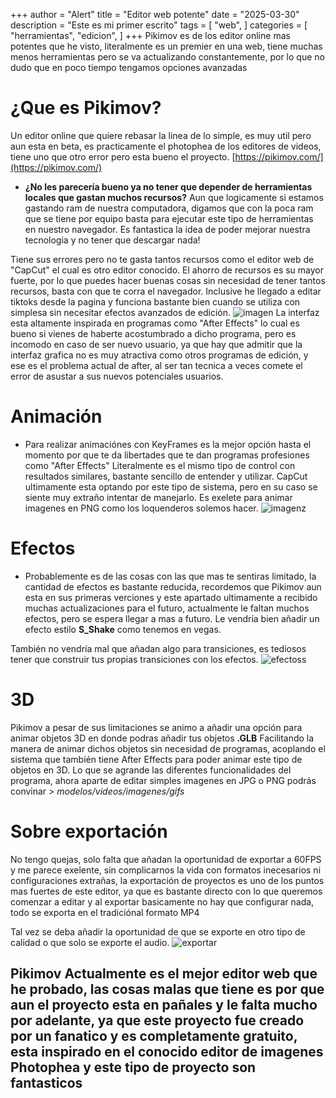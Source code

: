 +++
author = "Alert"
title = "Editor web potente"
date = "2025-03-30"
description = "Este es mi primer escrito"
tags = [
    "web",
]
categories = [
    "herramientas",
    "edicion",
]
+++
Pikimov es de los editor online mas potentes que he visto, literalmente es un premier en una web, tiene muchas menos herramientas pero se va actualizando constantemente, por lo que no dudo que en poco tiempo tengamos opciones avanzadas
<!--more-->
# ¿Que es Pikimov?
Un editor online que quiere rebasar la linea de lo simple, es muy util pero aun esta en beta, es practicamente el photophea de los editores de videos, tiene uno que otro error pero esta bueno el proyecto.
[https://pikimov.com/](https://pikimov.com/)

* **¿No les parecería bueno ya no tener que depender de herramientas locales que gastan muchos recursos?** Aun que logicamente si estamos gastando ram de nuestra computadora, digamos que con la poca ram que se tiene por equipo basta para ejecutar este tipo de herramientas en nuestro navegador. Es fantastica la idea de poder mejorar nuestra tecnologia y no tener que descargar nada!

Tiene sus errores pero no te gasta tantos recursos como el editor web de "CapCut" el cual es otro editor conocido. El ahorro de recursos es su mayor fuerte, por lo que puedes hacer buenas cosas sin necesidad de tener tantos recursos, basta con que te corra el navegador. Inclusive he llegado a editar tiktoks desde la pagina y funciona bastante bien cuando se utiliza con simplesa sin necesitar efectos avanzados de edición.
![imagen](https://cdn.discordapp.com/attachments/1290165016187899904/1290165016410062980/image.png?ex=67eabf8e&is=67e96e0e&hm=e71727cd93be579c984174934acd9c8133aa270cc0bf820c2da44906540a7ff1&)
La interfaz esta altamente inspirada en programas como "After Effects" lo cual es bueno si vienes de haberte acostumbrado a dicho programa, pero es incomodo en caso de ser nuevo usuario, ya que hay que admitir que la interfaz grafica no es muy atractiva como otros programas de edición, y ese es el problema actual de after, al ser tan tecnica a veces comete el error de asustar a sus nuevos potenciales usuarios. 

# Animación 
- Para realizar animaciónes con KeyFrames es la mejor opción hasta el momento por que te da libertades que te dan programas profesiones como "After Effects" Literalmente es el mismo tipo de control con resultados similares, bastante sencillo de entender y utilizar. CapCut ultimamente esta optando por este tipo de sistema, pero en su caso se siente muy extraño intentar de manejarlo. Es exelete para animar imagenes en PNG como los loquenderos solemos hacer.
![imagenz](https://64.media.tumblr.com/7ec14cebd4748314ac8e0ae3e97c91c1/23ad5ba1c32c9c08-3e/s1280x1920/b5e5b7c8235fd1520f16f37974b88ed7f7a73803.pnj)

# Efectos 
- Probablemente es de las cosas con las que mas te sentiras limitado, la cantidad de efectos es bastante reducida, recordemos que Pikimov aun esta en sus primeras verciones y este apartado ultimamente a recibido muchas actualizaciones para el futuro, actualmente le faltan muchos efectos, pero se espera llegar a mas a futuro. Le vendría bien añadir un efecto estilo **S_Shake** como tenemos en vegas.

También no vendría mal que añadan algo para transiciones, es tediosos tener que construir tus propias transiciones con los efectos.
![efectoss](https://64.media.tumblr.com/64d5767d3208b71eb1b825c5be902e52/23ad5ba1c32c9c08-23/s1280x1920/7d06f7268da6cba5e498fc6dd3740f0f930e8502.pnj)

# 3D
Pikimov a pesar de sus limitaciones se animo a añadir una opción para animar objetos 3D en donde podras añadir tus objetos **.GLB** Facilitando la manera de animar dichos objetos sin necesidad de programas, acoplando el sistema que también tiene After Effects para poder animar este tipo de objetos en 3D. Lo que se agrande las diferentes funcionalidades del programa, ahora aparte de editar simples imagenes en JPG o PNG podrás convinar *> modelos/videos/imagenes/gifs* 

# Sobre exportación
No tengo quejas, solo falta que añadan la oportunidad de exportar a 60FPS y me parece exelente, sin complicarnos la vida con formatos inecesarios ni configuraciones extrañas, la exportación de proyectos es uno de los puntos mas fuertes de este editor, ya que es bastante directo con lo que queremos comenzar a editar y al exportar basicamente no hay que configurar nada, todo se exporta en el tradiciónal formato MP4 

Tal vez se deba añadir la oportunidad de que se exporte en otro tipo de calidad o que solo se exporte el audio.
![exportar](https://64.media.tumblr.com/b4616d20b7cdc769e5b110f2cc13d450/23ad5ba1c32c9c08-eb/s1280x1920/e07f6d90296b093203151ca9c7c5cd0dbab3452e.pnj)

## **Pikimov** Actualmente es el mejor editor web que he probado, las cosas malas que tiene es por que aun el proyecto esta en pañales y le falta mucho por adelante, ya que este proyecto fue creado por un fanatico y es completamente gratuito, esta inspirado en el conocido editor de imagenes **Photophea** y este tipo de proyecto son fantasticos 
